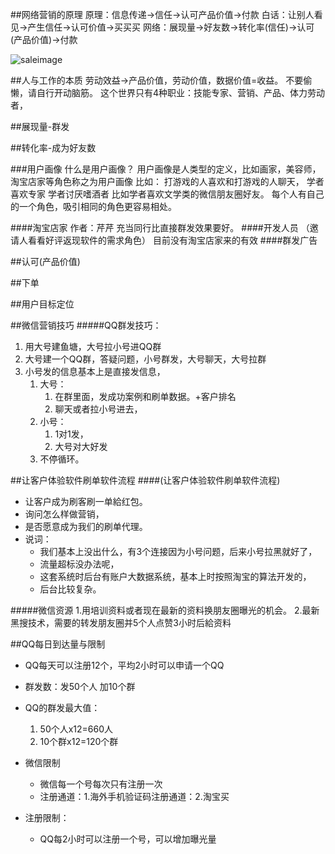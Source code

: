 ##网络营销的原理
    原理：信息传递->信任->认可产品价值->付款
    白话：让别人看见->产生信任->认可价值->买买买
    网络：展现量->好友数->转化率(信任)->认可(产品价值)->付款

![saleimage](http://olsv0lzsv.bkt.clouddn.com/20170304148855931213451.png)

##人与工作的本质
    劳动效益->产品价值，劳动价值，数据价值=收益。
    不要偷懒，请自行开动脑筋。
    这个世界只有4种职业：技能专家、营销、产品、体力劳动者，

##展现量-群发


##转化率-成为好友数

###用户画像
    什么是用户画像？
    用户画像是人类型的定义，比如画家，美容师，淘宝店家等角色称之为用户画像
    比如：
    打游戏的人喜欢和打游戏的人聊天，
    学者喜欢专家
    学者讨厌嗜酒者
    比如学者喜欢文学类的微信朋友圈好友。
    每个人有自己的一个角色，吸引相同的角色更容易相处。

####淘宝店家
        作者：芹芹
        充当同行比直接群发效果要好。
####开发人员
    （邀请人看看好评返现软件的需求角色）
        目前没有淘宝店家来的有效
####群发广告

##认可(产品价值)

##下单

##用户目标定位

##微信营销技巧
#####QQ群发技巧：
1. 用大号建鱼塘，大号拉小号进QQ群
2. 大号建一个QQ群，答疑问题，小号群发，大号聊天，大号拉群
3. 小号发的信息基本上是直接发信息，
    1. 大号：
        1. 在群里面，发成功案例和刷单数据。+客户排名
        2. 聊天或者拉小号进去，
    2. 小号：
        1. 1对1发，
        2. 大号对大好发
    3. 不停循环。

##让客户体验软件刷单软件流程
####(让客户体验软件刷单软件流程)
* 让客户成为刷客刷一单給红包。
* 询问怎么样做营销，
* 是否愿意成为我们的刷单代理。
* 说词：
    * 我们基本上没出什么，有3个连接因为小号问题，后来小号拉黑就好了，
    * 流量超标没办法呢，
    * 这套系统时后台有账户大数据系统，基本上时按照淘宝的算法开发的，
    * 后台比较复杂。

#####微信资源
1.用培训资料或者现在最新的资料换朋友圈曝光的机会。
2.最新黑搜技术，需要的转发朋友圈并5个人点赞3小时后給资料



##QQ每日到达量与限制

* QQ每天可以注册12个，平均2小时可以申请一个QQ
* 群发数：发50个人 加10个群

* QQ的群发最大值：
    1. 50个人x12=660人
    2. 10个群x12=120个群 

* 微信限制
    * 微信每一个号每次只有注册一次
    * 注册通道：1.海外手机验证码注册通道：2.淘宝买

* 注册限制：
    * QQ每2小时可以注册一个号，可以增加曝光量

